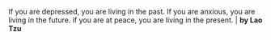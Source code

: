 If you are depressed, you are living in the past. If you are anxious, you are living in the future. if you are at peace, you are living in the present. | **by Lao Tzu**